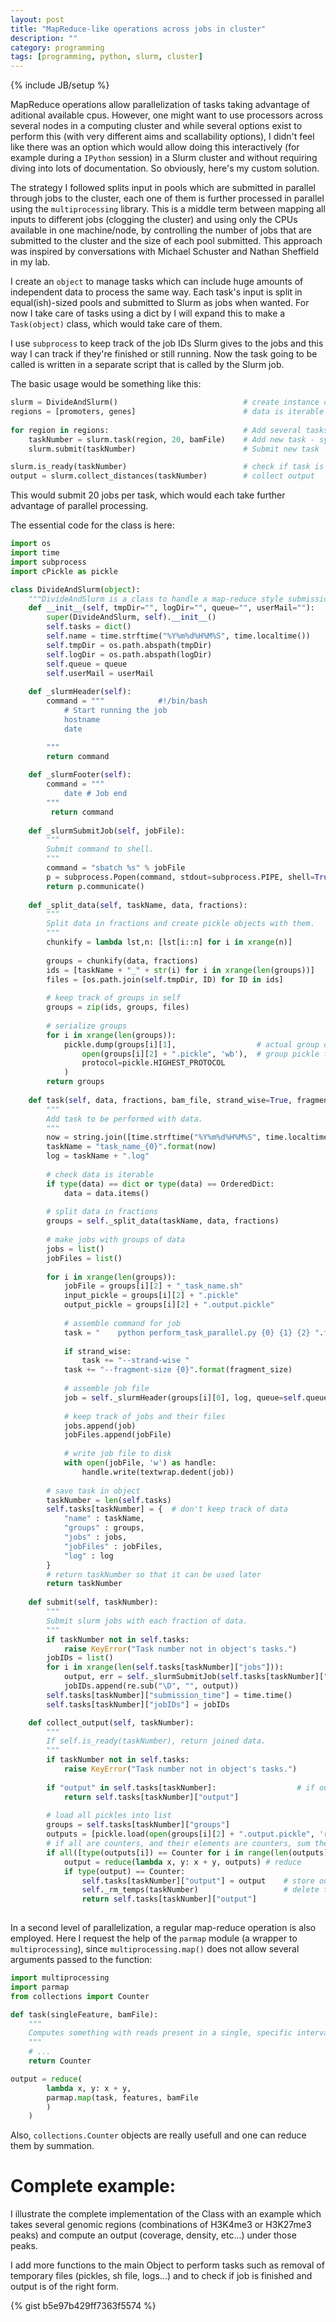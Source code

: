 ```yaml
---
layout: post
title: "MapReduce-like operations across jobs in cluster"
description: ""
category: programming
tags: [programming, python, slurm, cluster]
---
```

{% include JB/setup %}


MapReduce operations allow parallelization of tasks taking advantage of aditional available cpus. However, one might want to use processors across several nodes in a computing cluster and while several options exist to perform this (with very different aims and scallability options), I didn't feel like there was an option which would allow doing this interactively (for example during a `IPython` session) in a Slurm cluster and without requiring diving into lots of documentation. So obviously, here's my custom solution.

The strategy I followed splits input in pools which are submitted in parallel through jobs to the cluster, each one of them is further processed in parallel using the `multiprocessing` library. This is a middle term between mapping all inputs to different jobs (clogging the cluster) and using only the CPUs available in one machine/node, by controlling the number of jobs that are submitted to the cluster and the size of each pool submitted. This approach was inspired by conversations with Michael Schuster and Nathan Sheffield in my lab.

I create an `object` to manage tasks which can include huge amounts of independent data to process the same way. Each task's input is split in equal(ish)-sized pools and submitted to Slurm as jobs when wanted. For now I take care of tasks using a dict by I will expand this to make a `Task(object)` class, which would take care of them.

I use `subprocess` to keep track of the job IDs Slurm gives to the jobs and this way I can track if they're finished or still running.
Now the task going to be called is written in a separate script that is called by the Slurm job.

The basic usage would be something like this:

```python
slurm = DivideAndSlurm() 							# create instance of object
regions = [promoters, genes]						# data is iterable with iterables - each is a separate task with multiple regions
											
for region in regions:								# Add several tasks:
    taskNumber = slurm.task(region, 20, bamFile) 	# Add new task - syntax: data, fractions, *aditional arguments
    slurm.submit(taskNumber)     					# Submit new task

slurm.is_ready(taskNumber)							# check if task is done
output = slurm.collect_distances(taskNumber)		# collect output
```
This would submit 20 jobs per task, which would each take further advantage of parallel processing.

The essential code for the class is here:

```python
import os
import time
import subprocess
import cPickle as pickle

class DivideAndSlurm(object):
    """DivideAndSlurm is a class to handle a map-reduce style submission of jobs to a Slurm cluster."""
    def __init__(self, tmpDir="", logDir="", queue="", userMail=""):
        super(DivideAndSlurm, self).__init__()
        self.tasks = dict()
        self.name = time.strftime("%Y%m%d%H%M%S", time.localtime())
        self.tmpDir = os.path.abspath(tmpDir)
        self.logDir = os.path.abspath(logDir)
        self.queue = queue
        self.userMail = userMail
 
    def _slurmHeader(self):
        command = """            #!/bin/bash
            # Start running the job
            hostname
            date

        """ 
        return command
 
    def _slurmFooter(self):
        command = """
            date # Job end
        """
         return command
 
    def _slurmSubmitJob(self, jobFile):
        """
        Submit command to shell.
        """
        command = "sbatch %s" % jobFile
        p = subprocess.Popen(command, stdout=subprocess.PIPE, shell=True)
        return p.communicate()
 
    def _split_data(self, taskName, data, fractions):
        """
        Split data in fractions and create pickle objects with them.
        """
        chunkify = lambda lst,n: [lst[i::n] for i in xrange(n)]
 
        groups = chunkify(data, fractions)
        ids = [taskName + "_" + str(i) for i in xrange(len(groups))]
        files = [os.path.join(self.tmpDir, ID) for ID in ids]
        
        # keep track of groups in self
        groups = zip(ids, groups, files)
 
        # serialize groups
        for i in xrange(len(groups)):
            pickle.dump(groups[i][1],                  # actual group of objects
                open(groups[i][2] + ".pickle", 'wb'),  # group pickle file
                protocol=pickle.HIGHEST_PROTOCOL
            )
        return groups
 
    def task(self, data, fractions, bam_file, strand_wise=True, fragment_size=1):
        """
        Add task to be performed with data.
        """
        now = string.join([time.strftime("%Y%m%d%H%M%S", time.localtime()) str(random.randint(1,1000))], sep="_")
        taskName = "task_name_{0}".format(now)
        log = taskName + ".log"
 
        # check data is iterable
        if type(data) == dict or type(data) == OrderedDict:
            data = data.items()
 
        # split data in fractions
        groups = self._split_data(taskName, data, fractions)
 
        # make jobs with groups of data
        jobs = list()
        jobFiles = list()
 
        for i in xrange(len(groups)):
            jobFile = groups[i][2] + "_task_name.sh"
            input_pickle = groups[i][2] + ".pickle"
            output_pickle = groups[i][2] + ".output.pickle"
 
            # assemble command for job
            task = "    python perform_task_parallel.py {0} {1} {2} ".format(input_pickle, output_pickle, bam_file)
 
            if strand_wise:
                task += "--strand-wise "
            task += "--fragment-size {0}".format(fragment_size)
 
            # assemble job file
            job = self._slurmHeader(groups[i][0], log, queue=self.queue, userMail=self.userMail) + task + self._slurmFooter()
 
            # keep track of jobs and their files
            jobs.append(job)
            jobFiles.append(jobFile)
 
            # write job file to disk
            with open(jobFile, 'w') as handle:
                handle.write(textwrap.dedent(job))
 
        # save task in object
        taskNumber = len(self.tasks)
        self.tasks[taskNumber] = {  # don't keep track of data
            "name" : taskName,
            "groups" : groups,
            "jobs" : jobs,
            "jobFiles" : jobFiles,
            "log" : log
        }
        # return taskNumber so that it can be used later
        return taskNumber
 
    def submit(self, taskNumber):
        """
        Submit slurm jobs with each fraction of data.
        """
        if taskNumber not in self.tasks:
            raise KeyError("Task number not in object's tasks.")
        jobIDs = list()
        for i in xrange(len(self.tasks[taskNumber]["jobs"])):
            output, err = self._slurmSubmitJob(self.tasks[taskNumber]["jobFiles"][i])
            jobIDs.append(re.sub("\D", "", output))
        self.tasks[taskNumber]["submission_time"] = time.time()
        self.tasks[taskNumber]["jobIDs"] = jobIDs

    def collect_output(self, taskNumber):
        """
        If self.is_ready(taskNumber), return joined data.
        """
        if taskNumber not in self.tasks:
            raise KeyError("Task number not in object's tasks.")
 
        if "output" in self.tasks[taskNumber]:                  # if output is already stored, just return it
            return self.tasks[taskNumber]["output"]
 
        # load all pickles into list
        groups = self.tasks[taskNumber]["groups"]
        outputs = [pickle.load(open(groups[i][2] + ".output.pickle", 'r')) for i in xrange(len(groups))]
        # if all are counters, and their elements are counters, sum them
        if all([type(outputs[i]) == Counter for i in range(len(outputs))]):
            output = reduce(lambda x, y: x + y, outputs) # reduce
            if type(output) == Counter:
                self.tasks[taskNumber]["output"] = output    # store output in object
                self._rm_temps(taskNumber)                   # delete tmp files
                return self.tasks[taskNumber]["output"]
 
 ```

In a second level of parallelization, a regular map-reduce operation is also employed. Here I request the help of the `parmap` module (a wrapper to `multiprocessing`), since `multiprocessing.map()` does not allow several arguments passed to the function:

```python
import multiprocessing
import parmap
from collections import Counter

def task(singleFeature, bamFile):
    """
    Computes something with reads present in a single, specific interval. Returns Counter.
    """
    # ...
    return Counter

output = reduce(
        lambda x, y: x + y,
        parmap.map(task, features, bamFile
        )
    )
```
Also, `collections.Counter` objects are really usefull and one can reduce them by summation.

# Complete example:
I illustrate the complete implementation of the Class with an example which takes several genomic regions (combinations of H3K4me3 or H3K27me3 peaks) and compute an output (coverage, density, etc...) under those peaks.

I add more functions to the main Object to perform tasks such as removal of temporary files (pickles, sh file, logs...) and to check if job is finished and output is of the right form.

{% gist b5e97b429ff7363f5574 %}
